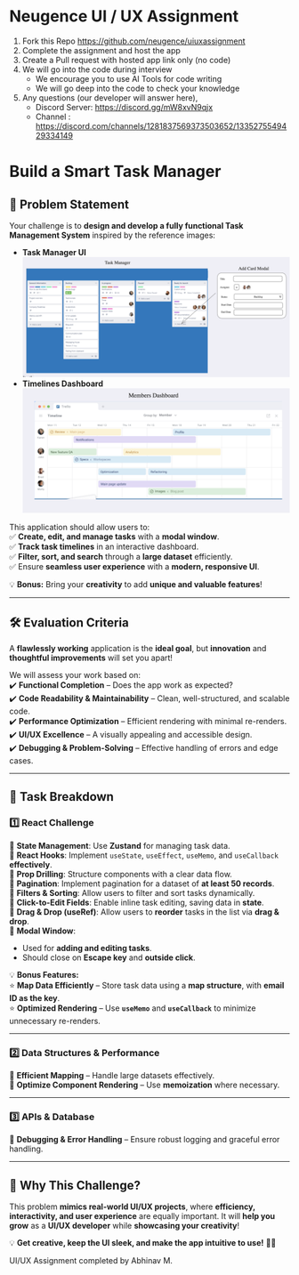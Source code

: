 # Neugence UI / UX Assignment

1. Fork this Repo https://github.com/neugence/uiuxassignment
2. Complete the assignment and host the app
3. Create a Pull request with hosted app link only (no code)
4. We will go into the code during interview
   * We encourage you to use AI Tools for code writing
   * We will go deep into the code to check your knowledge
5. Any questions (our developer will answer here), 
   * Discord Server: https://discord.gg/mW8xvN9qjx
   * Channel : https://discord.com/channels/1281837569373503652/1335275549429334149

# Build a Smart Task Manager  

## 📌 Problem Statement  
Your challenge is to **design and develop a fully functional Task Management System** inspired by the reference images:  

- **Task Manager UI** ![image](./TaskManager.png)  
- **Timelines Dashboard** ![image](./Members_Dashboard.png)  

This application should allow users to:  
✅ **Create, edit, and manage tasks** with a **modal window**.  
✅ **Track task timelines** in an interactive dashboard.  
✅ **Filter, sort, and search** through a **large dataset** efficiently.  
✅ Ensure **seamless user experience** with a **modern, responsive UI**.  

💡 **Bonus:** Bring your **creativity** to add **unique and valuable features**!  

---

## 🛠 Evaluation Criteria  
A **flawlessly working** application is the **ideal goal**, but **innovation** and **thoughtful improvements** will set you apart!  

We will assess your work based on:  
✔️ **Functional Completion** – Does the app work as expected?  
✔️ **Code Readability & Maintainability** – Clean, well-structured, and scalable code.  
✔️ **Performance Optimization** – Efficient rendering with minimal re-renders.  
✔️ **UI/UX Excellence** – A visually appealing and accessible design.  
✔️ **Debugging & Problem-Solving** – Effective handling of errors and edge cases.  

---

## 🧩 Task Breakdown  

### 1️⃣ React Challenge  
🔹 **State Management**: Use **Zustand** for managing task data.  
🔹 **React Hooks**: Implement `useState`, `useEffect`, `useMemo`, and `useCallback` **effectively**.  
🔹 **Prop Drilling**: Structure components with a clear data flow.  
🔹 **Pagination**: Implement pagination for a dataset of **at least 50 records**.  
🔹 **Filters & Sorting**: Allow users to filter and sort tasks dynamically.  
🔹 **Click-to-Edit Fields**: Enable inline task editing, saving data in **state**.  
🔹 **Drag & Drop (useRef)**: Allow users to **reorder** tasks in the list via **drag & drop**.  
🔹 **Modal Window**:  
   - Used for **adding and editing tasks**.  
   - Should close on **Escape key** and **outside click**.  

💡 **Bonus Features:**  
⭐ **Map Data Efficiently** – Store task data using a **map structure**, with **email ID as the key**.  
⭐ **Optimized Rendering** – Use **`useMemo`** and **`useCallback`** to minimize unnecessary re-renders.  

---

### 2️⃣ Data Structures & Performance  
🔹 **Efficient Mapping** – Handle large datasets effectively.  
🔹 **Optimize Component Rendering** – Use **memoization** where necessary.  

---

### 3️⃣ APIs & Database  
🔹 **Debugging & Error Handling** – Ensure robust logging and graceful error handling.  

---

## 🎨 Why This Challenge?  
This problem **mimics real-world UI/UX projects**, where **efficiency, interactivity, and user experience** are equally important. It will **help you grow** as a **UI/UX developer** while **showcasing your creativity**!  

💡 **Get creative, keep the UI sleek, and make the app intuitive to use!** 🎨✨  

UI/UX Assignment completed by Abhinav M.
